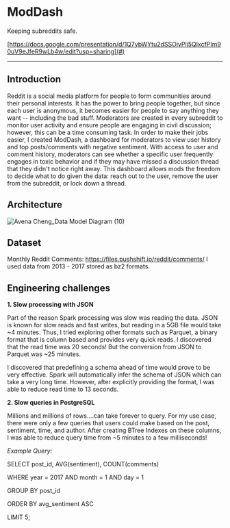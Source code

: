 # ModDash

Keeping subreddits safe.

[https://docs.google.com/presentation/d/1Q7ybWYtu2dSSOjvPlj5QIxcfPIm90uV9eJfeR9wLb4w/edit?usp=sharing](#)

<hr/>

## Introduction
Reddit is a social media platform for people to form communities around their personal interests. It has the power to bring people together, but since each user is anonymous, it becomes easier for people to say anything they want -- including the bad stuff. Moderators are created in every subreddit to monitor user activity and ensure people are engaging in civil discussion; however, this can be a time consuming task. In order to make their jobs easier, I created ModDash, a dashboard for moderators to view user history and top posts/comments with negative sentiment. With access to user and comment history, moderators can see whether a specific user frequently engages in toxic behavior and if they may have missed a discussion thread that they didn't notice right away. This dashboard allows mods the freedom to decide what to do given the data: reach out to the user, remove the user from the subreddit, or lock down a thread.

## Architecture
![Avena Cheng_Data Model Diagram (10)](https://user-images.githubusercontent.com/27587714/86549193-cafb0400-bef3-11ea-8698-1b93aea23b4d.png)

## Dataset
Monthly Reddit Comments: https://files.pushshift.io/reddit/comments/
I used data from 2013 - 2017 stored as bz2 formats.

## Engineering challenges

**1. Slow processing with JSON**

Part of the reason Spark processing was slow was reading the data. JSON is known for slow reads and fast writes, but reading in a 5GB file would take ~4 minutes. Thus, I tried exploring other formats such as Parquet, a binary format that is column based and provides very quick reads. I discovered that the read time was 20 seconds! But the conversion from JSON to Parquet was ~25 minutes.

I discovered that predefining a schema ahead of time would prove to be very effective. Spark will automatically infer the schema of JSON which can take a very long time. However, after explicitly providing the format, I was able to reduce read time to 13 seconds.

**2. Slow queries in PostgreSQL**

Millions and millions of rows....can take forever to query. For my use case, there were only a few queries that users could make based on the post, sentiment, time, and author. After creating BTree Indexes on these columns, I was able to reduce query time from ~5 minutes to a few milliseconds!

*Example Query:*

SELECT post_id, AVG(sentiment), COUNT(comments) 

WHERE year = 2017 AND  month = 1 AND day = 1

GROUP BY post_id

ORDER BY avg_sentiment ASC

LIMIT 5;
